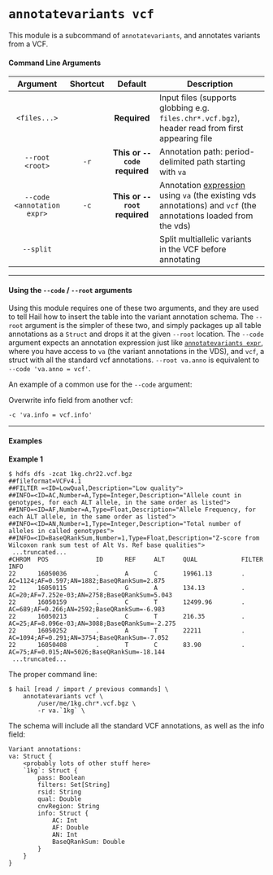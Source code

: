 # `annotatevariants vcf`

This module is a subcommand of `annotatevariants`, and annotates variants from a VCF.

#### Command Line Arguments

Argument | Shortcut | Default | Description
:-:  | :-: |:-: | ---
`<files...>` |  | **Required** | Input files (supports globbing e.g. `files.chr*.vcf.bgz`), header read from first appearing file
`--root <root>` | `-r` | **This or `--code` required** | Annotation path: period-delimited path starting with `va`
`--code <annotation expr>` | `-c` | **This or `--root` required** | Annotation [expression](../HailExpressionLanguage.md) using `va` (the existing vds annotations) and `vcf` (the annotations loaded from the vds)
`--split` | | | Split multiallelic variants in the VCF before annotating
____

#### Using the `--code` / `--root` arguments

Using this module requires one of these two arguments, and they are used to tell Hail how to insert the table into the variant annotation schema.  The `--root` argument is the simpler of these two, and simply packages up all table annotations as a `Struct` and drops it at the given `--root` location.  The `--code` argument expects an annotation expression just like [`annotatevariants expr`](AnnotateVariantsExpr.md), where you have access to `va` (the variant annotations in the VDS), and `vcf`, a struct with all the standard vcf annotations.  `--root va.anno` is equivalent to `--code 'va.anno = vcf'`.

An example of a common use for the `--code` argument:

Overwrite info field from another vcf:
```
-c 'va.info = vcf.info'
```

____

#### Examples

**Example 1**

```
$ hdfs dfs -zcat 1kg.chr22.vcf.bgz
##fileformat=VCFv4.1
##FILTER =<ID=LowQual,Description="Low quality">
##INFO=<ID=AC,Number=A,Type=Integer,Description="Allele count in genotypes, for each ALT allele, in the same order as listed">
##INFO=<ID=AF,Number=A,Type=Float,Description="Allele Frequency, for each ALT allele, in the same order as listed">
##INFO=<ID=AN,Number=1,Type=Integer,Description="Total number of alleles in called genotypes">
##INFO=<ID=BaseQRankSum,Number=1,Type=Float,Description="Z-score from Wilcoxon rank sum test of Alt Vs. Ref base qualities">
 ...truncated...
#CHROM  POS             ID      REF     ALT     QUAL            FILTER  INFO
22      16050036        .       A       C       19961.13        .       AC=1124;AF=0.597;AN=1882;BaseQRankSum=2.875
22      16050115        .       G       A       134.13          .       AC=20;AF=7.252e-03;AN=2758;BaseQRankSum=5.043
22      16050159        .       C       T       12499.96        .       AC=689;AF=0.266;AN=2592;BaseQRankSum=-6.983
22      16050213        .       C       T       216.35          .       AC=25;AF=8.096e-03;AN=3088;BaseQRankSum=-2.275
22      16050252        .       A       T       22211           .       AC=1094;AF=0.291;AN=3754;BaseQRankSum=-7.052
22      16050408        .       T       C       83.90           .       AC=75;AF=0.015;AN=5026;BaseQRankSum=-18.144
 ...truncated...
```

The proper command line:

```
$ hail [read / import / previous commands] \
    annotatevariants vcf \
        /user/me/1kg.chr*.vcf.bgz \
        -r va.`1kg` \
```

The schema will include all the standard VCF annotations, as well as the info field:

```
Variant annotations:
va: Struct {
    <probably lots of other stuff here>
    `1kg`: Struct {
        pass: Boolean
        filters: Set[String]
        rsid: String
        qual: Double
        cnvRegion: String
        info: Struct {
            AC: Int
            AF: Double
            AN: Int
            BaseQRankSum: Double
        }
    }
}
```